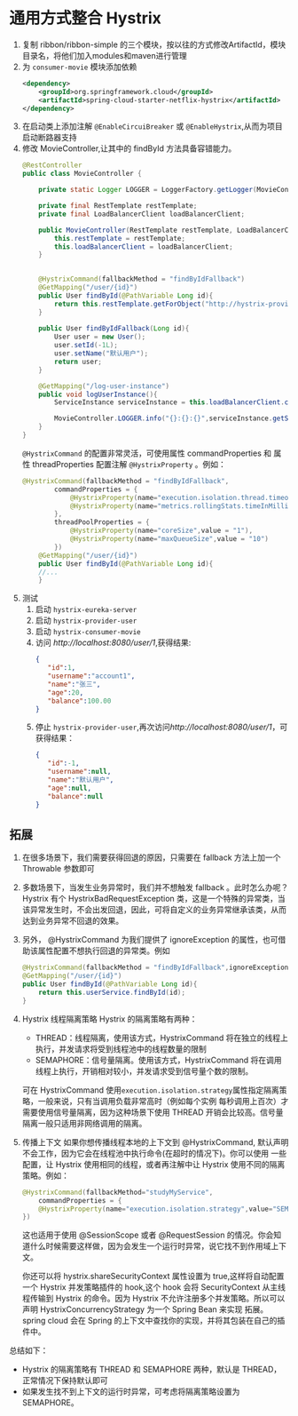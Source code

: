 # 通用方式整合 Hystrix
 1. 复制 ribbon/ribbon-simple 的三个模块，按以往的方式修改ArtifactId，模块目录名，将他们加入modules和maven进行管理
 2. 为 `consumer-movie` 模块添加依赖
    ~~~xml
    <dependency>
        <groupId>org.springframework.cloud</groupId>
        <artifactId>spring-cloud-starter-netflix-hystrix</artifactId>
    </dependency>
    ~~~
 3. 在启动类上添加注解 `@EnableCircuiBreaker` 或 `@EnableHystrix`,从而为项目启动断路器支持
 4. 修改 MovieController,让其中的 findById 方法具备容错能力。
    ~~~java
    @RestController
    public class MovieController {
    
        private static Logger LOGGER = LoggerFactory.getLogger(MovieController.class);
    
        private final RestTemplate restTemplate;
        private final LoadBalancerClient loadBalancerClient;
    
        public MovieController(RestTemplate restTemplate, LoadBalancerClient loadBalancerClient) {
            this.restTemplate = restTemplate;
            this.loadBalancerClient = loadBalancerClient;
        }
    
        
        @HystrixCommand(fallbackMethod = "findByIdFallback")
        @GetMapping("/user/{id}")
        public User findById(@PathVariable Long id){
            return this.restTemplate.getForObject("http://hystrix-provider-user/user/" + id, User.class);
        }
        
        public User findByIdFallback(Long id){
            User user = new User();
            user.setId(-1L);
            user.setName("默认用户");
            return user;
        }
    
        @GetMapping("/log-user-instance")
        public void logUserInstance(){
            ServiceInstance serviceInstance = this.loadBalancerClient.choose("ribbon-provider-user");
    
            MovieController.LOGGER.info("{}:{}:{}",serviceInstance.getServiceId(),serviceInstance.getHost(),serviceInstance.getPort());
        }
    }
    ~~~
    `@HystrixCommand` 的配置非常灵活，可使用属性 commandProperties 和 属性 threadProperties 配置注解 `@HystrixProperty` 。例如：
    ~~~java
    @HystrixCommand(fallbackMethod = "findByIdFallback", 
            commandProperties = {
                @HystrixProperty(name="execution.isolation.thread.timeoutInMilliseconds",value = "5000"),
                @HystrixProperty(name="metrics.rollingStats.timeInMilliseconds",value = "10000")
            },
            threadPoolProperties = {
                @HystrixProperty(name="coreSize",value = "1"),
                @HystrixProperty(name="maxQueueSize",value = "10")
            })
        @GetMapping("/user/{id}")
        public User findById(@PathVariable Long id){
        //...
        }
    ~~~
 5. 测试
    1. 启动 `hystrix-eureka-server`
    2. 启动 `hystrix-provider-user`
    3. 启动 `hystrix-consumer-movie`
    4. 访问 *http://localhost:8080/user/1*,获得结果:
        ~~~json
        {
           "id":1,
           "username":"account1",
           "name":"张三",
           "age":20,
           "balance":100.00
        }
        ~~~
    5. 停止 `hystrix-provider-user`,再次访问*http://localhost:8080/user/1*，可获得结果：
        ~~~json
        {
           "id":-1,
           "username":null,
           "name":"默认用户",
           "age":null,
           "balance":null
        }
        ~~~
 ## 拓展
 
 1. 在很多场景下，我们需要获得回退的原因，只需要在 fallback 方法上加一个 Throwable 参数即可
 2. 多数场景下，当发生业务异常时，我们并不想触发 fallback 。此时怎么办呢？ Hystrix 有个 HystrixBadRequestException
    类，这是一个特殊的异常类，当该异常发生时，不会出发回退，因此，可将自定义的业务异常继承该类，从而达到业务异常不回退的效果。
    
 3. 另外， @HystrixCommand 为我们提供了 ignoreException 的属性，也可借助该属性配置不想执行回退的异常类。例如
    ~~~java
    @HystrixCommand(fallbackMethod = "findByIdFallback",ignoreExceptions = {IllegalArgumentException.class})
    @GetMapping("/user/{id}")
    public User findById(@PathVariable Long id){
        return this.userService.findById(id);
    }
    ~~~
 4. Hystrix 线程隔离策略
    Hystrix 的隔离策略有两种：
    - THREAD：线程隔离，使用该方式，HystrixCommand 将在独立的线程上执行，并发请求将受到线程池中的线程数量的限制
    - SEMAPHORE：信号量隔离。使用该方式，HystrixCommand 将在调用线程上执行，开销相对较小，并发请求受到信号量个数的限制。
    
    可在 HystrixCommand 使用`execution.isolation.strategy`属性指定隔离策略，一般来说，只有当调用负载非常高时（例如每个实例
    每秒调用上百次）才需要使用信号量隔离，因为这种场景下使用 THREAD 开销会比较高。信号量隔离一般只适用非网络调用的隔离。
 5. 传播上下文
    如果你想传播线程本地的上下文到 @HystrixCommand, 默认声明不会工作，因为它会在线程池中执行命令(在超时的情况下)。你可以使用
    一些配置，让 Hystrix 使用相同的线程，或者再注解中让 Hystrix 使用不同的隔离策略。例如：
    ~~~java
    @HystrixCommand(fallbackMethod="studyMyService",
        commandProperties = {
        @HystrixProperty(name="execution.isolation.strategy",value="SEMAPHORE")
    })
    ~~~
    这也适用于使用 @SessionScope 或者 @RequestSession 的情况。你会知道什么时候需要这样做，因为会发生一个运行时异常，说它找不到作用域上下文。
    
    你还可以将 hystrix.shareSecurityContext 属性设置为 true,这样将自动配置一个 Hystrix 并发策略插件的 hook,这个 hook 会将 SecurityContext 
    从主线程传输到 Hystrix 的命令。因为 Hystrix 不允许注册多个并发策略。所以可以声明 HystrixConcurrencyStrategy 为一个 Spring Bean 来实现
    拓展。spring cloud 会在 Spring 的上下文中查找你的实现，并将其包装在自己的插件中。
    
 总结如下：
 - Hystrix 的隔离策略有 THREAD 和 SEMAPHORE 两种，默认是 THREAD，正常情况下保持默认即可
 - 如果发生找不到上下文的运行时异常，可考虑将隔离策略设置为 SEMAPHORE。